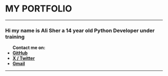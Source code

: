 <!DOCTYPE html>
<html>
	<body>
		<h1>
			<b>
				MY PORTFOLIO
			</b>
		</h1>
		<hr>
		<h3>
			Hi my name is Ali Sher a 14 year old Python Developer under training
		</h3>
		<ul>
			<b>Contact me on:</b>
			<li><b><a href="https://github.com/alikhan819" title="Visit my profile" target="_blank">GitHub</a></b></li>
			<li><b><a href="https://twitter.com/Alisher_750" title="Visit my X / Twitter account" target="_blank">X / Twitter </a></b></li>
   			<li><b><a href="alisheer750@gmail.com" target="_blank">Gmail</a></b></li>
		</ul>
		<hr>
	</body>
</html>
